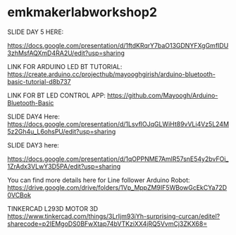 # emkmakerlabworkshop2

SLIDE DAY 5 HERE: 

https://docs.google.com/presentation/d/1ftdKRqrY7baO13GDNYFXgGmfIDU3zhMsfAQXmD4RA2U/edit?usp=sharing 

LINK FOR ARDUINO LED BT TUTORIAL:
https://create.arduino.cc/projecthub/mayooghgirish/arduino-bluetooth-basic-tutorial-d8b737 

LINK FOR BT LED CONTROL APP:
https://github.com/Mayoogh/Arduino-Bluetooth-Basic 




SLIDE DAY4 Here: 
https://docs.google.com/presentation/d/1LsvflOJqGLWiHt89vVLi4Vz5L24M5z2Gh4u_L6ohsPU/edit?usp=sharing



SLIDE DAY3 here: 

https://docs.google.com/presentation/d/1qOPPNME7AmlR57snE54y2bvFOi_1ZrAdx3VLwY3D5PA/edit?usp=sharing

You can find more details here for Line follower Arduino Robot: 
https://drive.google.com/drive/folders/1Vp_MppZM9IF5WBowGcEkCYa72D0VCBok 

TINKERCAD L293D MOTOR 3D 
https://www.tinkercad.com/things/3LrIjm93iYh-surprising-curcan/editel?sharecode=p2IEMgoDS0BFwXtap74bVTKziXX4jRQ5VvmCj3ZKX68=
